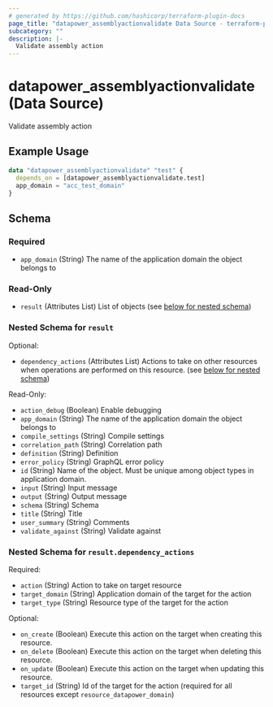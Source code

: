 ```yaml
---
# generated by https://github.com/hashicorp/terraform-plugin-docs
page_title: "datapower_assemblyactionvalidate Data Source - terraform-provider-datapower"
subcategory: ""
description: |-
  Validate assembly action
---
```


# datapower_assemblyactionvalidate (Data Source)

Validate assembly action

## Example Usage

```terraform
data "datapower_assemblyactionvalidate" "test" {
  depends_on = [datapower_assemblyactionvalidate.test]
  app_domain = "acc_test_domain"
}
```

<!-- schema generated by tfplugindocs -->
## Schema

### Required

- `app_domain` (String) The name of the application domain the object belongs to

### Read-Only

- `result` (Attributes List) List of objects (see [below for nested schema](#nestedatt--result))

<a id="nestedatt--result"></a>
### Nested Schema for `result`

Optional:

- `dependency_actions` (Attributes List) Actions to take on other resources when operations are performed on this resource. (see [below for nested schema](#nestedatt--result--dependency_actions))

Read-Only:

- `action_debug` (Boolean) Enable debugging
- `app_domain` (String) The name of the application domain the object belongs to
- `compile_settings` (String) Compile settings
- `correlation_path` (String) Correlation path
- `definition` (String) Definition
- `error_policy` (String) GraphQL error policy
- `id` (String) Name of the object. Must be unique among object types in application domain.
- `input` (String) Input message
- `output` (String) Output message
- `schema` (String) Schema
- `title` (String) Title
- `user_summary` (String) Comments
- `validate_against` (String) Validate against

<a id="nestedatt--result--dependency_actions"></a>
### Nested Schema for `result.dependency_actions`

Required:

- `action` (String) Action to take on target resource
- `target_domain` (String) Application domain of the target for the action
- `target_type` (String) Resource type of the target for the action

Optional:

- `on_create` (Boolean) Execute this action on the target when creating this resource.
- `on_delete` (Boolean) Execute this action on the target when deleting this resource.
- `on_update` (Boolean) Execute this action on the target when updating this resource.
- `target_id` (String) Id of the target for the action (required for all resources except `resource_datapower_domain`)
